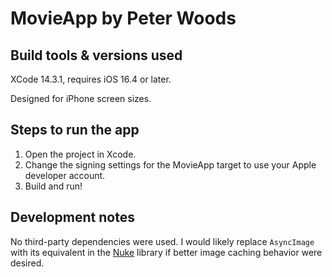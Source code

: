 #  MovieApp by Peter Woods

## Build tools & versions used

XCode 14.3.1, requires iOS 16.4 or later.

Designed for iPhone screen sizes.

## Steps to run the app

1. Open the project in Xcode.
2. Change the signing settings for the MovieApp target to use your Apple developer account.
3. Build and run!

## Development notes

No third-party dependencies were used. I would likely replace `AsyncImage` with its equivalent in the [Nuke](https://github.com/kean/Nuke) library if better image caching behavior were desired.
